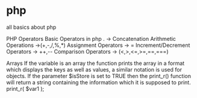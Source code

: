 # php
all basics about php

PHP Operators
Basic Operators in php
. -> Concatenation
Arithmetic Operations ->(+,-,/,%,*)
Assignment Operators -> =
Increment/Decrement Operators -> ++,--
Comparison Operators -> (<,>,<=,>=,==,===)


Arrays
If the variable is an array the function prints the array in a format 
which displays the keys as well as values, a similar notation is used for 
objects. If the parameter $isStore is set to TRUE then the print_r() function 
will return a string containing the information which it is supposed to print. 
print_r( $var1 );
